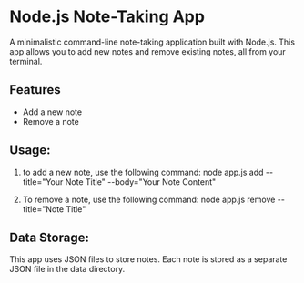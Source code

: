 # Node.js Note-Taking App

A minimalistic command-line note-taking application built with Node.js. This app allows you to add new notes and remove existing notes, all from your terminal.

## Features

- Add a new note
- Remove a note

## Usage:

1. to add a new note, use the following command:
   node app.js add --title="Your Note Title" --body="Your Note Content"

2. To remove a note, use the following command:
   node app.js remove --title="Note Title"

## Data Storage:

This app uses JSON files to store notes. Each note is stored as a separate JSON file in the data directory.
